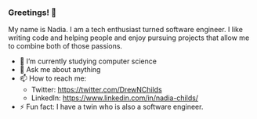 ### Greetings! 👋

<!--
**LittleBoGeek/LittleBoGeek** is a ✨ _special_ ✨ repository because its `README.md` (this file) appears on your GitHub profile.
-->

My name is Nadia. I am a tech enthusiast turned software engineer. I like writing code and helping people and enjoy pursuing projects that allow me to combine both of those passions.



- 🌱 I’m currently studying computer science
- 💬 Ask me about anything
- 📫 How to reach me: 
    - Twitter:
      https://twitter.com/DrewNChilds
    - LinkedIn:
      https://www.linkedin.com/in/nadia-childs/
- ⚡ Fun fact: I have a twin who is also a software engineer. 

